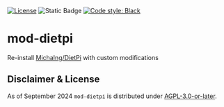 
[![License](https://img.shields.io/github/license/mausy5043/mod-dietpi)](LICENSE)
![Static Badge](https://img.shields.io/badge/release-rolling-lightgreen)
[![Code style: Black](https://img.shields.io/badge/code%20style-Black-000000.svg)](https://github.com/psf/black)


# mod-dietpi

Re-install [MichaIng/DietPi](https://github.com/MichaIng/DietPi) with custom modifications

## Disclaimer & License
As of September 2024 `mod-dietpi` is distributed under [AGPL-3.0-or-later](LICENSE).
